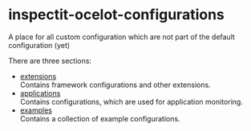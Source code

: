# inspectit-ocelot-configurations
A place for all custom configuration which are not part of the default configuration (yet)

There are three sections:
* [extensions](extensions)  
Contains framework configurations and other extensions.
* [applications](applications)  
Contains configurations, which are used for application monitoring.
* [examples](examples)  
Contains a collection of example configurations.
